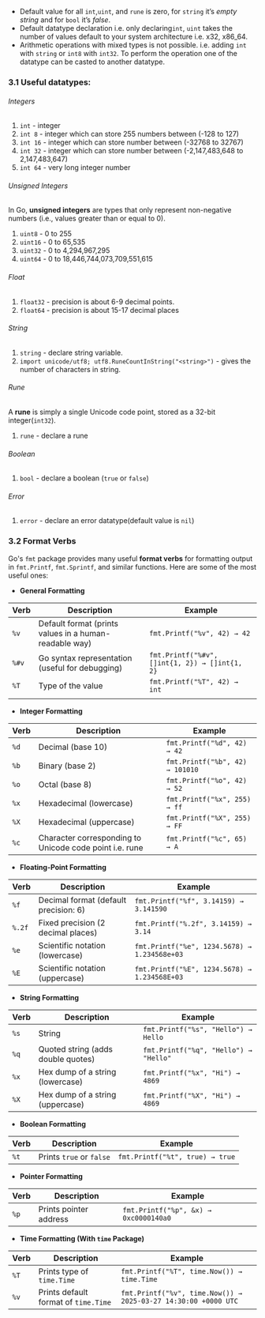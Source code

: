 - Default value for all `int`,`uint`, and `rune` is zero, for `string` it’s *empty string* and for `bool` it’s *false*.
- Default datatype declaration i.e. only declaring`int`, `uint` takes the number of values default to your system architecture i.e. x32, x86_64.
- Arithmetic operations with mixed types is  not possible. i.e. adding `int` with `string` or `int8` with `int32`. To perform the operation one of the datatype can be casted to another datatype.
### 3.1 Useful datatypes:
###### Integers
1. `int` - integer
2. `int 8` - integer which can store 255 numbers between (-128 to 127)
3. `int 16` - integer which can store number between (-32768 to 32767)
4. `int 32` - integer which can store number between (-2,147,483,648 to 2,147,483,647)
5. `int 64` - very long integer number

###### Unsigned Integers
In Go, **unsigned integers** are types that only represent non-negative numbers (i.e., values greater than or equal to 0).
1. `uint8` - 0 to 255
2. `uint16` - 0 to 65,535
3. `uint32` - 0 to 4,294,967,295
4. `uint64` - 0 to 18,446,744,073,709,551,615

###### Float
1. `float32` - precision is about 6-9 decimal points.
2. `float64` - precision is about 15-17 decimal places

###### String

1. `string` - declare string variable.
2. `import unicode/utf8; utf8.RuneCountInString("<string>")` - gives the number of characters in string.

 ###### Rune
 A **rune** is simply a single Unicode code point, stored as a 32-bit integer(`int32`).
 1. `rune` - declare a rune

###### Boolean
1. `bool` - declare a boolean (`true` or `false`)

###### Error
1. `error` - declare an error datatype(default value is `nil`)


 ### 3.2 Format Verbs
 Go's `fmt` package provides many useful **format verbs** for formatting output in `fmt.Printf`, `fmt.Sprintf`, and similar functions. Here are some of the most useful ones:
- **General Formatting**

| Verb  | Description                                            | Example                                        |
| ----- | ------------------------------------------------------ | ---------------------------------------------- |
| `%v`  | Default format (prints values in a human-readable way) | `fmt.Printf("%v", 42) → 42`                    |
| `%#v` | Go syntax representation (useful for debugging)        | `fmt.Printf("%#v", []int{1, 2}) → []int{1, 2}` |
| `%T`  | Type of the value                                      | `fmt.Printf("%T", 42) → int`                   |
|       |                                                        |                                                |

- **Integer Formatting**

| Verb | Description                                             | Example                         |
| ---- | ------------------------------------------------------- | ------------------------------- |
| `%d` | Decimal (base 10)                                       | `fmt.Printf("%d", 42) → 42`     |
| `%b` | Binary (base 2)                                         | `fmt.Printf("%b", 42) → 101010` |
| `%o` | Octal (base 8)                                          | `fmt.Printf("%o", 42) → 52`     |
| `%x` | Hexadecimal (lowercase)                                 | `fmt.Printf("%x", 255) → ff`    |
| `%X` | Hexadecimal (uppercase)                                 | `fmt.Printf("%X", 255) → FF`    |
| `%c` | Character corresponding to Unicode code point i.e. rune | `fmt.Printf("%c", 65) → A`      |
- **Floating-Point Formatting**

| Verb   | Description                           | Example                                      |
| ------ | ------------------------------------- | -------------------------------------------- |
| `%f`   | Decimal format (default precision: 6) | `fmt.Printf("%f", 3.14159) → 3.141590`       |
| `%.2f` | Fixed precision (2 decimal places)    | `fmt.Printf("%.2f", 3.14159) → 3.14`         |
| `%e`   | Scientific notation (lowercase)       | `fmt.Printf("%e", 1234.5678) → 1.234568e+03` |
| `%E`   | Scientific notation (uppercase)       | `fmt.Printf("%E", 1234.5678) → 1.234568E+03` |
- **String Formatting**

| Verb | Description                        | Example                               |
| ---- | ---------------------------------- | ------------------------------------- |
| `%s` | String                             | `fmt.Printf("%s", "Hello") → Hello`   |
| `%q` | Quoted string (adds double quotes) | `fmt.Printf("%q", "Hello") → "Hello"` |
| `%x` | Hex dump of a string (lowercase)   | `fmt.Printf("%x", "Hi") → 4869`       |
| `%X` | Hex dump of a string (uppercase)   | `fmt.Printf("%X", "Hi") → 4869`       |
- **Boolean Formatting**

| Verb | Description              | Example                         |
| ---- | ------------------------ | ------------------------------- |
| `%t` | Prints `true` or `false` | `fmt.Printf("%t", true) → true` |
- **Pointer Formatting**

| Verb | Description            | Example                               |
| ---- | ---------------------- | ------------------------------------- |
| `%p` | Prints pointer address | `fmt.Printf("%p", &x) → 0xc0000140a0` |

- **Time Formatting (With `time` Package)**

| Verb | Description                          | Example                                                        |
| ---- | ------------------------------------ | -------------------------------------------------------------- |
| `%T` | Prints type of `time.Time`           | `fmt.Printf("%T", time.Now()) → time.Time`                     |
| `%v` | Prints default format of `time.Time` | `fmt.Printf("%v", time.Now()) → 2025-03-27 14:30:00 +0000 UTC` |
